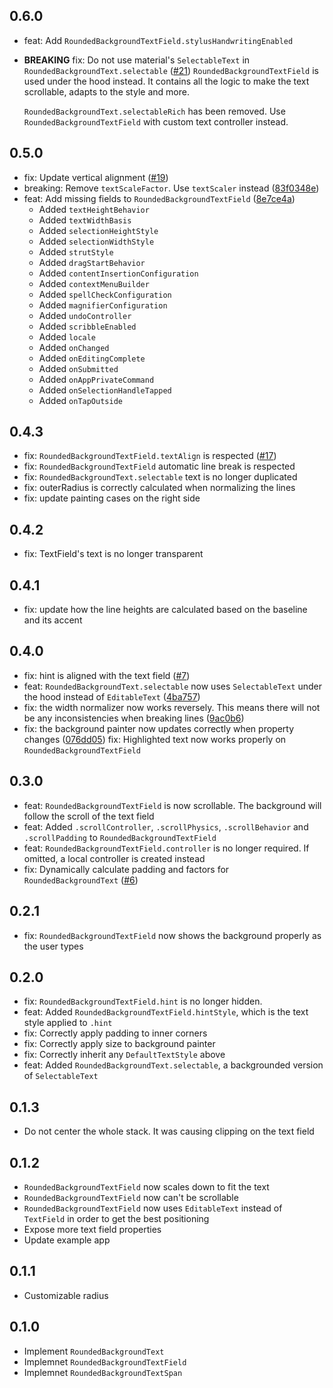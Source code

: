 ## 0.6.0

* feat: Add `RoundedBackgroundTextField.stylusHandwritingEnabled`
* **BREAKING** fix: Do not use material's `SelectableText` in `RoundedBackgroundText.selectable` ([#21](https://github.com/bdlukaa/rounded_background_text/issues/21))
  `RoundedBackgroundTextField` is used under the hood instead. It contains all the logic to make the text scrollable, adapts to the style and more.

  `RoundedBackgroundText.selectableRich` has been removed. Use `RoundedBackgroundTextField` with custom text controller instead.

## 0.5.0

* fix: Update vertical alignment ([#19](https://github.com/bdlukaa/rounded_background_text/issues/19))
* breaking: Remove `textScaleFactor`. Use `textScaler` instead ([83f0348e](https://github.com/bdlukaa/rounded_background_text/commit/83f0348ea9edebe225fd009d7e90c97a261b635d))
* feat: Add missing fields to `RoundedBackgroundTextField` ([8e7ce4a](https://github.com/bdlukaa/rounded_background_text/commit/8e7ce4aa71d8cdf513922c77f8ea6a4df09912af))
    * Added `textHeightBehavior`
    * Added `textWidthBasis`
    * Added `selectionHeightStyle`
    * Added `selectionWidthStyle`
    * Added `strutStyle`
    * Added `dragStartBehavior`
    * Added `contentInsertionConfiguration`
    * Added `contextMenuBuilder`
    * Added `spellCheckConfiguration`
    * Added `magnifierConfiguration`
    * Added `undoController`
    * Added `scribbleEnabled`
    * Added `locale`
    * Added `onChanged`
    * Added `onEditingComplete`
    * Added `onSubmitted`
    * Added `onAppPrivateCommand`
    * Added `onSelectionHandleTapped`
    * Added `onTapOutside` 

## 0.4.3

* fix: `RoundedBackgroundTextField.textAlign` is respected ([#17](https://github.com/bdlukaa/rounded_background_text/issues/17))
* fix: `RoundedBackgroundTextField` automatic line break is respected
* fix: `RoundedBackgroundText.selectable` text is no longer duplicated
* fix: outerRadius is correctly calculated when normalizing the lines
* fix: update painting cases on the right side

## 0.4.2

* fix: TextField's text is no longer transparent

## 0.4.1

* fix: update how the line heights are calculated based on the baseline and its accent

## 0.4.0

* fix: hint is aligned with the text field ([#7](https://github.com/bdlukaa/rounded_background_text/issues/7))
* feat: `RoundedBackgroundText.selectable` now uses `SelectableText` under the hood instead of `EditableText` ([4ba757](https://github.com/bdlukaa/rounded_background_text/commit/4ba7578ad22290d7a6ae31d7ffdd7490bc614f68))
* fix: the width normalizer now works reversely. This means there will not be any inconsistencies when breaking lines ([9ac0b6](https://github.com/bdlukaa/rounded_background_text/commit/9ac0b685b76a8c603437c57a3e31e20e3a0d24b7))
* fix: the background painter now updates correctly when property changes ([076dd05](https://github.com/bdlukaa/rounded_background_text/commit/076dd05ab251cd84a34de723d0e01436c05d3481))
fix: Highlighted text now works properly on `RoundedBackgroundTextField`

## 0.3.0

* feat: `RoundedBackgroundTextField` is now scrollable. The background will follow the scroll of the text field
* feat: Added `.scrollController`, `.scrollPhysics`, `.scrollBehavior` and `.scrollPadding` to `RoundedBackgroundTextField`
* feat: `RoundedBackgroundTextField.controller` is no longer required. If omitted, a local controller is created instead
* fix: Dynamically calculate padding and factors for `RoundedBackgroundText` ([#6](https://github.com/bdlukaa/rounded_background_text/issues/6))

## 0.2.1

* fix: `RoundedBackgroundTextField` now shows the background properly as the user types

## 0.2.0

* fix: `RoundedBackgroundTextField.hint` is no longer hidden.
* feat: Added `RoundedBackgroundTextField.hintStyle`, which is the text style applied to `.hint`
* fix: Correctly apply padding to inner corners
* fix: Correctly apply size to background painter
* fix: Correctly inherit any `DefaultTextStyle` above
* feat: Added `RoundedBackgroundText.selectable`, a backgrounded version of `SelectableText`

## 0.1.3

* Do not center the whole stack. It was causing clipping on the text field

## 0.1.2

* `RoundedBackgroundTextField` now scales down to fit the text
* `RoundedBackgroundTextField` now can't be scrollable
* `RoundedBackgroundTextField` now uses `EditableText` instead of `TextField` in order to get the best positioning
* Expose more text field properties
* Update example app

## 0.1.1

* Customizable radius

## 0.1.0

* Implement `RoundedBackgroundText`
* Implemnet `RoundedBackgroundTextField`
* Implemnet `RoundedBackgroundTextSpan`
